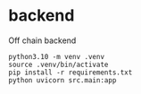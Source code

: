# backend
Off chain backend

```
python3.10 -m venv .venv
source .venv/bin/activate
pip install -r requirements.txt
python uvicorn src.main:app
```